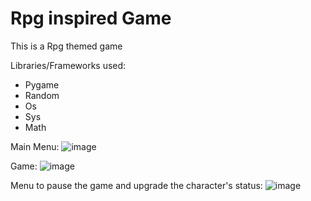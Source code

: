 # Rpg inspired Game
This is a Rpg themed game 

Libraries/Frameworks used:
  - Pygame
  - Random
  - Os
  - Sys
  - Math

Main Menu:
  ![image](https://user-images.githubusercontent.com/94463704/201486324-30f8d06c-f3fb-49e7-9072-dabb62db964b.png)

Game:
  ![image](https://user-images.githubusercontent.com/94463704/201486353-0956d88b-db7b-464a-b231-d0885f65709d.png)

Menu to pause the game and upgrade the character's status:
  ![image](https://user-images.githubusercontent.com/94463704/201486394-209bb31a-b85d-405e-9f47-2b93ccdc7a33.png)

